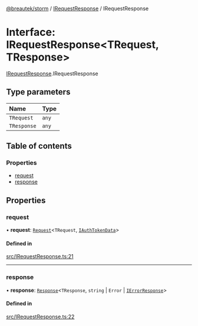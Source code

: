 [@breautek/storm](../README.md) / [IRequestResponse](../modules/irequestresponse.md) / IRequestResponse

# Interface: IRequestResponse<TRequest, TResponse\>

[IRequestResponse](../modules/irequestresponse.md).IRequestResponse

## Type parameters

| Name | Type |
| :------ | :------ |
| `TRequest` | `any` |
| `TResponse` | `any` |

## Table of contents

### Properties

- [request](irequestresponse.irequestresponse-1.md#request)
- [response](irequestresponse.irequestresponse-1.md#response)

## Properties

### request

• **request**: [`Request`](../classes/request.request-1.md)<`TRequest`, [`IAuthTokenData`](iauthtokendata.iauthtokendata-1.md)\>

#### Defined in

[src/IRequestResponse.ts:21](https://github.com/breautek/storm/blob/fff2ea4/src/IRequestResponse.ts#L21)

___

### response

• **response**: [`Response`](../classes/response.response-1.md)<`TResponse`, `string` \| `Error` \| [`IErrorResponse`](stormerror.ierrorresponse.md)\>

#### Defined in

[src/IRequestResponse.ts:22](https://github.com/breautek/storm/blob/fff2ea4/src/IRequestResponse.ts#L22)
